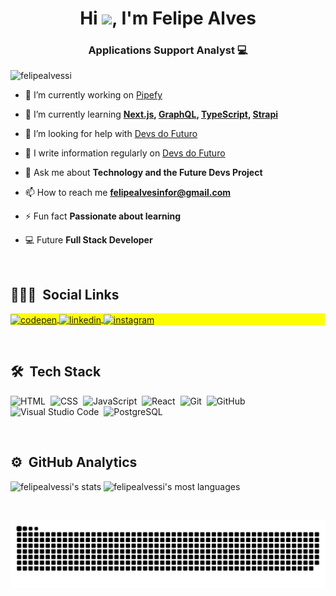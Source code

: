 <h1 align = "center"> Hi <img src="https://raw.githubusercontent.com/kaueMarques/kaueMarques/master/hi.gif" width="30px">, I'm Felipe Alves </h1>
<h3 align = "center"> Applications Support Analyst 💻 </h3>


<p align = "left" > <img src = "https://komarev.com/ghpvc/?username=felipealvessi" alt = "felipealvessi" /> </p>

- 🔭 I’m currently working on [Pipefy](https://pipefy.com)

- 🌱 I’m currently learning **[Next.js](https://nextjs.org/), [GraphQL](https://graphql.org/), [TypeScript](https://www.typescriptlang.org/), [Strapi](https://strapi.io/)**

- 🤝 I’m looking for help with [Devs do Futuro](https://devsdofuturo.com.br)

- 📝 I write information regularly on [Devs do Futuro](https://www.instagram.com/devsdofuturo/)

- 💬 Ask me about **Technology and the Future Devs Project**

- 📫 How to reach me **felipealvesinfor@gmail.com**

- ⚡ Fun fact **Passionate about learning**

- 💻 Future **Full Stack Developer**
<br>

## 👨🏽‍🦲 &nbsp;Social Links

<p align="left" style="background:yellow">
<a href="https://codepen.io/felipealvessi" target="_blank">
  <img align="center" src="https://img.shields.io/badge/-felipealvessi-05122A?style=flat&logo=codepen" alt="codepen"/>
</a>
<a href="https://linkedin.com/in/maykbrito" target="_blank">
  <img align="center" src="https://img.shields.io/badge/-felipealvessi-05122A?style=flat&logo=linkedin" alt="linkedin"/>
</a>
<a href="https://instagram.com/maykbrito" target="_blank">
 <img align="center" src="https://img.shields.io/badge/-felipealvessi-05122A?style=flat&logo=instagram" alt="instagram"/>
</a>
</p>

<br>

## 🛠 &nbsp;Tech Stack

![HTML](https://img.shields.io/badge/-HTML-05122A?style=flat&logo=HTML5)&nbsp;
![CSS](https://img.shields.io/badge/-CSS-05122A?style=flat&logo=CSS3&logoColor=1572B6)&nbsp;
![JavaScript](https://img.shields.io/badge/-JavaScript-05122A?style=flat&logo=javascript)&nbsp;
![React](https://img.shields.io/badge/-React-05122A?style=flat&logo=react)&nbsp;
![Git](https://img.shields.io/badge/-Git-05122A?style=flat&logo=git)&nbsp;
![GitHub](https://img.shields.io/badge/-GitHub-05122A?style=flat&logo=github)&nbsp;
![Visual Studio Code](https://img.shields.io/badge/-Visual%20Studio%20Code-05122A?style=flat&logo=visual-studio-code&logoColor=007ACC)&nbsp;
![PostgreSQL](https://img.shields.io/badge/-PostgreSQL-05122A?style=flat&logo=postgresql)&nbsp;

<br>


## ⚙️ &nbsp;GitHub Analytics

<p align="left">
<img width="530em" src="https://github-readme-stats.vercel.app/api?username=felipealvessi&show_icons=true&theme=vision-friendly-dark" alt="felipealvessi's stats"/>
<img width="530em" src="https://github-readme-stats.vercel.app/api/top-langs/?username=felipealvessi&layout=compact&theme=vision-friendly-dark" alt="felipealvessi's most languages"/>
</p>

<br>

 ![Snake animation](https://github.com/nicholaslima/nicholaslima/blob/output/github-contribution-grid-snake.svg)
 
